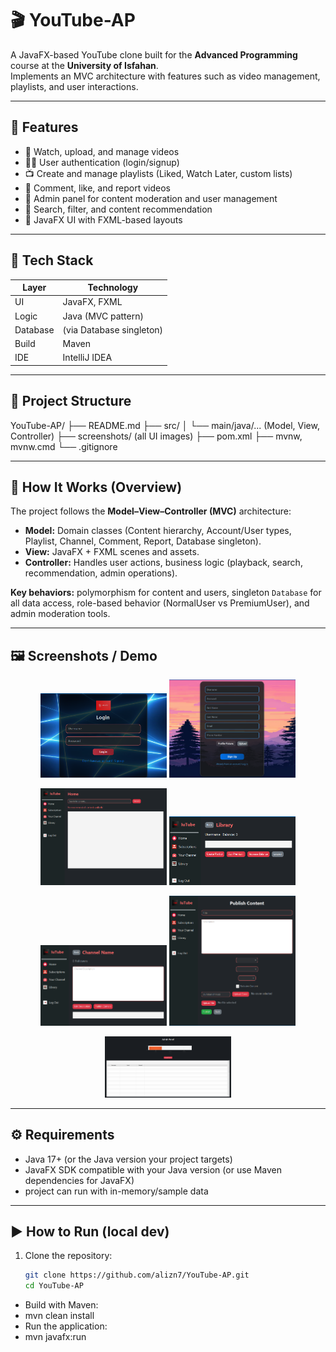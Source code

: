 # 🎬 YouTube-AP

A JavaFX-based YouTube clone built for the **Advanced Programming** course at the **University of Isfahan**.  
Implements an MVC architecture with features such as video management, playlists, and user interactions.

---

## 🚀 Features
- 🎥 Watch, upload, and manage videos  
- 🧑‍💻 User authentication (login/signup)  
- 📺 Create and manage playlists (Liked, Watch Later, custom lists)  
- 💬 Comment, like, and report videos  
- 🧠 Admin panel for content moderation and user management  
- 🔎 Search, filter, and content recommendation  
- 🎨 JavaFX UI with FXML-based layouts

---

## 🧩 Tech Stack
| Layer    | Technology                       |
|----------|----------------------------------|
| UI       | JavaFX, FXML                     |
| Logic    | Java (MVC pattern)               |
| Database | (via Database singleton)   |
| Build    | Maven                             |
| IDE      | IntelliJ IDEA                     |

---

## 📂 Project Structure


YouTube-AP/
├── README.md
├── src/
│ └── main/java/... (Model, View, Controller)
├── screenshots/ (all UI images)
├── pom.xml
├── mvnw, mvnw.cmd
└── .gitignore




---

## 🧠 How It Works (Overview)
The project follows the **Model–View–Controller (MVC)** architecture:

- **Model:** Domain classes (Content hierarchy, Account/User types, Playlist, Channel, Comment, Report, Database singleton).  
- **View:** JavaFX + FXML scenes and assets.  
- **Controller:** Handles user actions, business logic (playback, search, recommendation, admin operations).  

**Key behaviors:** polymorphism for content and users, singleton `Database` for all data access, role-based behavior (NormalUser vs PremiumUser), and admin moderation tools.

---

## 🖼️ Screenshots / Demo

<p align="center">
  <img src="screenshots/login.png" width="40%" alt="Login"/>
  <img src="screenshots/signup.png" width="40%" alt="Signup"/>
</p>

<p align="center">
  <img src="screenshots/home.png" width="40%" alt="Home"/>
  <img src="screenshots/library.png" width="40%" alt="Library"/>
</p>

<p align="center">
  <img src="screenshots/channel.png" width="40%" alt="Channel"/>
  <img src="screenshots/content.png" width="40%" alt="Content"/>
</p>

<p align="center">
  <img src="screenshots/admin.png" width="40%" alt="Admin Panel"/>
</p>

---

## ⚙️ Requirements
- Java 17+ (or the Java version your project targets)  
- JavaFX SDK compatible with your Java version (or use Maven dependencies for JavaFX)  
-  project can run with in-memory/sample data 

---

## ▶️ How to Run (local dev)
1. Clone the repository:
   ```bash
   git clone https://github.com/alizn7/YouTube-AP.git
   cd YouTube-AP
   
- Build with Maven:
- mvn clean install
- Run the application:
- mvn javafx:run




